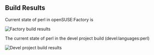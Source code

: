 
## Build Results

Current state of perl in openSUSE:Factory is

![Factory build results](https://br.opensuse.org/status/openSUSE:Factory/perl-Proc-ProcessTable/standard)

The current state of perl in the devel project build (devel:languages:perl)

![Devel project build results](https://br.opensuse.org/status/devel:languages:perl/perl-Proc-ProcessTable)


